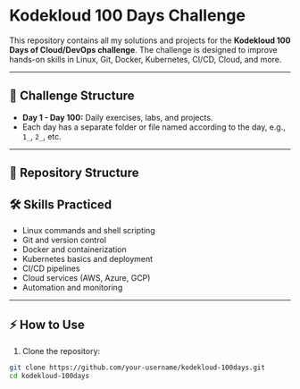 
# Kodekloud 100 Days Challenge

This repository contains all my solutions and projects for the **Kodekloud 100 Days of Cloud/DevOps challenge**. 
The challenge is designed to improve hands-on skills in Linux, Git, Docker, Kubernetes, CI/CD, Cloud, and more.

---

## 📅 Challenge Structure

- **Day 1 - Day 100:** Daily exercises, labs, and projects.
- Each day has a separate folder or file named according to the day, e.g., `1_`, `2_`, etc.

---

## 📂 Repository Structure

## 🛠 Skills Practiced

- Linux commands and shell scripting
- Git and version control
- Docker and containerization
- Kubernetes basics and deployment
- CI/CD pipelines
- Cloud services (AWS, Azure, GCP)
- Automation and monitoring

---

## ⚡ How to Use

1. Clone the repository:

```bash
git clone https://github.com/your-username/kodekloud-100days.git
cd kodekloud-100days



